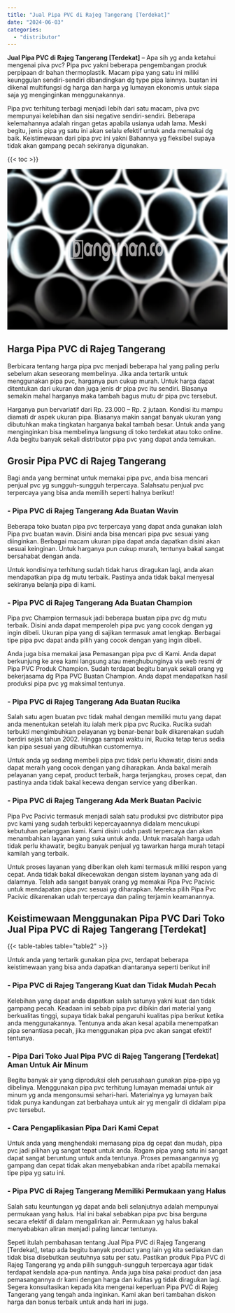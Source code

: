 ```yaml
---
title: "Jual Pipa PVC di Rajeg Tangerang [Terdekat]"
date: "2024-06-03"
categories: 
  - "distributor"
---
```


**Jual Pipa PVC di Rajeg Tangerang \[Terdekat\]** – Apa sih yg anda ketahui mengenai piva pvc? Pipa pvc yakni beberapa pengembangan produk perpipaan dr bahan thermoplastik. Macam pipa yang satu ini miliki keunggulan sendiri-sendiri dibandingkan dg type pipa lainnya. buatan ini dikenal multifungsi dg harga dan harga yg lumayan ekonomis untuk siapa saja yg menginginkan menggunakannya.

Pipa pvc terhitung terbagi menjadi lebih dari satu macam, piva pvc mempunyai kelebihan dan sisi negative sendiri-sendiri. Beberapa kelemahannya adalah ringan getas apabila usianya udah lama. Meski begitu, jenis pipa yg satu ini akan selalu efektif untuk anda memakai dg baik. Keistimewaan dari pipa pvc ini yakni Bahannya yg fleksibel supaya tidak akan gampang pecah sekiranya digunakan.

{{< toc >}}

![Jual Pipa PVC di Rajeg Tangerang [Terdekat]](/images/jaul-pipa-pvc-28.png)

## Harga Pipa PVC di Rajeg Tangerang

Berbicara tentang harga pipa pvc menjadi beberapa hal yang paling perlu sebelum akan seseorang membelinya. Jika anda tertarik untuk menggunakan pipa pvc, harganya pun cukup murah. Untuk harga dapat ditentukan dari ukuran dan juga jenis dr pipa pvc itu sendiri. Biasanya semakin mahal harganya maka tambah bagus mutu dr pipa pvc tersebut.

Harganya pun bervariatif dari Rp. 23.000 – Rp. 2 jutaan. Kondisi itu mampu diamati dr aspek ukuran pipa. Biasanya makin sangat banyak ukuran yang dibutuhkan maka tingkatan harganya bakal tambah besar. Untuk anda yang menginginkan bisa membelinya langsung di toko terdekat atau toko online. Ada begitu banyak sekali distributor pipa pvc yang dapat anda temukan.

## Grosir Pipa PVC di Rajeg Tangerang

Bagi anda yang berminat untuk memakai pipa pvc, anda bisa mencari penjual pvc yg sungguh-sungguh terpercaya. Salahsatu penjual pvc terpercaya yang bisa anda memilih seperti halnya berikut!

### \- Pipa PVC di Rajeg Tangerang Ada Buatan Wavin

Beberapa toko buatan pipa pvc terpercaya yang dapat anda gunakan ialah Pipa pvc buatan wavin. Disini anda bisa mencari pipa pvc sesuai yang diinginkan. Berbagai macam ukuran pipa dapat anda dapatkan disini akan sesuai keinginan. Untuk harganya pun cukup murah, tentunya bakal sangat bersahabat dengan anda.

Untuk kondisinya terhitung sudah tidak harus diragukan lagi, anda akan mendapatkan pipa dg mutu terbaik. Pastinya anda tidak bakal menyesal sekiranya belanja pipa di kami.

### \- Pipa PVC di Rajeg Tangerang Ada Buatan Champion

Pipa pvc Champion termasuk jadi beberapa buatan pipa pvc dg mutu terbaik. Disini anda dapat memperoleh pipa pvc yang cocok dengan yg ingin dibeli. Ukuran pipa yang di sajikan termasuk amat lengkap. Berbagai tipe pipa pvc dapat anda pilih yang cocok dengan yang ingin dibeli.

Anda juga bisa memakai jasa Pemasangan pipa pvc di Kami. Anda dapat berkunjung ke area kami langsung atau menghubunginya via web resmi dr Pipa PVC Produk Champion. Sudah terdapat begitu banyak sekali orang yg bekerjasama dg Pipa PVC Buatan Champion. Anda dapat mendapatkan hasil produksi pipa pvc yg maksimal tentunya.

### \- Pipa PVC di Rajeg Tangerang Ada Buatan Rucika

Salah satu agen buatan pvc tidak mahal dengan memiliki mutu yang dapat anda menentukan setelah itu ialah merk pipa pvc Rucika. Rucika sudah terbukti mengimbuhkan pelayanan yg benar-benar baik dikarenakan sudah berdiri sejak tahun 2002. Hingga sampai waktu ini, Rucika tetap terus sedia kan pipa sesuai yang dibutuhkan customernya.

Untuk anda yg sedang membeli pipa pvc tidak perlu khawatir, disini anda dapat meraih yang cocok dengan yang diharapkan. Anda bakal meraih pelayanan yang cepat, product terbaik, harga terjangkau, proses cepat, dan pastinya anda tidak bakal kecewa dengan service yang diberikan.

### \- Pipa PVC di Rajeg Tangerang Ada Merk Buatan Pacivic

Pipa Pvc Pacivic termasuk menjadi salah satu produksi pvc distributor pipa pvc kami yang sudah terbukti kepercayaannya didalam mencukupi kebutuhan pelanggan kami. Kami disini udah pasti terpercaya dan akan menambahkan layanan yang suka untuk anda. Untuk masalah harga udah tidak perlu khawatir, begitu banyak penjual yg tawarkan harga murah tetapi kamilah yang terbaik.

Untuk proses layanan yang diberikan oleh kami termasuk miliki respon yang cepat. Anda tidak bakal dikecewakan dengan sistem layanan yang ada di dalamnya. Telah ada sangat banyak orang yg memakai Pipa Pvc Pacivic untuk mendapatan pipa pvc sesuai yg diharapkan. Mereka pilih Pipa Pvc Pacivic dikarenakan udah terpercaya dan paling terjamin keamanannya.

## Keistimewaan Menggunakan Pipa PVC Dari Toko Jual Pipa PVC di Rajeg Tangerang \[Terdekat\]

{{< table-tables table="table2" >}}

Untuk anda yang tertarik gunakan pipa pvc, terdapat beberapa keistimewaan yang bisa anda dapatkan diantaranya seperti berikut ini!

### \- Pipa PVC di Rajeg Tangerang Kuat dan Tidak Mudah Pecah

Kelebihan yang dapat anda dapatkan salah satunya yakni kuat dan tidak gampang pecah. Keadaan ini sebab pipa pvc dibikin dari material yang berkualitas tinggi, supaya tidak bakal pengaruhi kualitas pipa berikut ketika anda menggunakannya. Tentunya anda akan kesal apabila menempatkan pipa senantiasa pecah, jika menggunakan pipa pvc akan sangat efektif tentunya.

### \- Pipa Dari Toko Jual Pipa PVC di Rajeg Tangerang \[Terdekat\] Aman Untuk Air Minum

Begitu banyak air yang diproduksi oleh perusahaan gunakan pipa-pipa yg dibelinya. Menggunakan pipa pvc terhitung lumayan memadai untuk air minum yg anda mengonsumsi sehari-hari. Materialnya yg lumayan baik tidak punya kandungan zat berbahaya untuk air yg mengalir di didalam pipa pvc tersebut.

### \- Cara Pengaplikasian Pipa Dari Kami Cepat

Untuk anda yang menghendaki memasang pipa dg cepat dan mudah, pipa pvc jadi pilihan yg sangat tepat untuk anda. Ragam pipa yang satu ini sangat dapat sangat beruntung untuk anda tentunya. Proses pemasangannya yg gampang dan cepat tidak akan menyebabkan anda ribet apabila memakai tipe pipa yg satu ini.

### \- Pipa PVC di Rajeg Tangerang Memiliki Permukaan yang Halus

Salah satu keuntungan yg dapat anda beli selanjutnya adalah mempunyai permukaan yang halus. Hal ini bakal sebabkan pipa pvc bisa berguna secara efektif di dalam mengalirkan air. Permukaan yg halus bakal menyebabkan aliran menjadi paling lancar tentunya.

Sepeti itulah pembahasan tentang Jual Pipa PVC di Rajeg Tangerang \[Terdekat\], tetap ada begitu banyak product yang lain yg kita sediakan dan tidak bisa disebutkan seutuhnya satu per satu. Pastikan produk Pipa PVC di Rajeg Tangerang yg anda pilih sungguh-sungguh terpercaya agar tidak terdapat kendala apa-pun nantinya. Anda juga bisa pakai product dan jasa pemasangannya dr kami dengan harga dan kulitas yg tidak diragukan lagi. Segera konsultasikan kepada kita mengenai keperluan Pipa PVC di Rajeg Tangerang yang tengah anda inginkan. Kami akan beri tambahan diskon harga dan bonus terbaik untuk anda hari ini juga.
